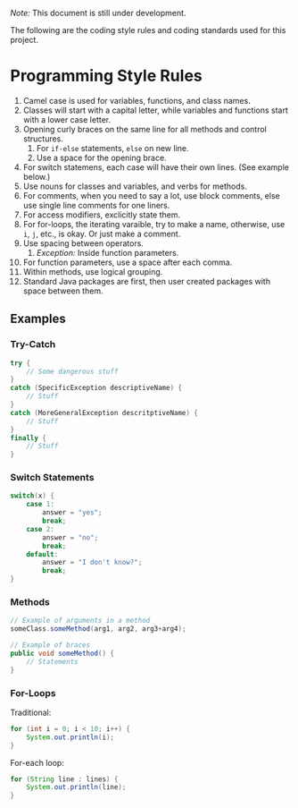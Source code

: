 *Note:* This document is still under development.

The following are the coding style rules and coding standards used for this project.

# Programming Style Rules

1. Camel case is used for variables, functions, and class names.
2. Classes will start with a capital letter, while variables and functions start with a lower case letter.
3. Opening curly braces on the same line for all methods and control structures.
    1. For `if-else` statements, `else` on new line.
    2. Use a space for the opening brace.
4. For switch statemens, each case will have their own lines. (See example below.)
5. Use nouns for classes and variables, and verbs for methods.
6. For comments, when you need to say a lot, use block comments, else use single line comments for one liners.
7. For access modifiers, exclicitly state them.
8. For for-loops, the iterating varaible, try to make a name, otherwise, use `i`, `j`, etc., is okay. Or just make a comment.
9. Use spacing between operators.
    1. *Exception:* Inside function parameters.
10. For function parameters, use a space after each comma.
11. Within methods, use logical grouping.
12. Standard Java packages are first, then user created packages with space between them.

## Examples

### Try-Catch

```java
try {
    // Some dangerous stuff
}
catch (SpecificException descriptiveName) {
    // Stuff
}
catch (MoreGeneralException descritptiveName) {
    // Stuff
}
finally {
    // Stuff
}
```

### Switch Statements

```java
switch(x) {
    case 1:
        answer = "yes";
        break;
    case 2:
        answer = "no";
        break;
    default:
        answer = "I don't know?";
        break;
}
```

### Methods

```java
// Example of arguments in a method
someClass.someMethod(arg1, arg2, arg3+arg4);
```

```java
// Example of braces
public void someMethod() {
    // Statements
}
```

### For-Loops

Traditional:

```java
for (int i = 0; i < 10; i++) {
    System.out.println(i);
}
```

For-each loop:

```java
for (String line : lines) {
    System.out.println(line);
}
```

